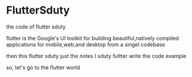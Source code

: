 # FlutterSduty
the code of flutter sduty

flutter is the Google's UI toolkit for building beautiful,natively compiled applications for mobile,web,and desktop from a singel codebase

then this flutter sduty just the notes I sduty fultter write the code example

so, let's go to the flutter world
